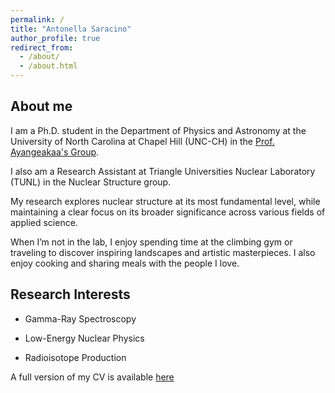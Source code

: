 ```yaml
---
permalink: /
title: "Antonella Saracino"
author_profile: true
redirect_from: 
  - /about/
  - /about.html
---
```


About me
-

I am a Ph.D. student in the Department of Physics and Astronomy at the University of North Carolina at Chapel Hill (UNC-CH) in the [Prof. Ayangeakaa's Group](https://tarheels.live/ayangeakaa/).

I also am a Research Assistant at Triangle Universities Nuclear Laboratory (TUNL) in the Nuclear Structure group.

My research explores nuclear structure at its most fundamental level, while maintaining a clear focus on its broader significance across various fields of applied science.

When I’m not in the lab, I enjoy spending time at the climbing gym or traveling to discover inspiring landscapes and artistic masterpieces. I also enjoy cooking and sharing meals with the people I love.

Research Interests 
-
- Gamma-Ray Spectroscopy
+ Low-Energy Nuclear Physics
* Radioisotope Production
  

A full version of my CV is available [here](/files/Curriculum_Vitae.pdf)
